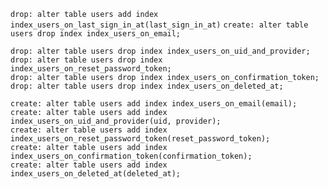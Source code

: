 `drop: alter table users add index index_users_on_last_sign_in_at(last_sign_in_at)`
`create: alter table users drop index index_users_on_email;`

```mysql
drop: alter table users drop index index_users_on_uid_and_provider;
drop: alter table users drop index index_users_on_reset_password_token;
drop: alter table users drop index index_users_on_confirmation_token;
drop: alter table users drop index index_users_on_deleted_at;
```

```mysql
create: alter table users add index index_users_on_email(email);
create: alter table users add index index_users_on_uid_and_provider(uid, provider);
create: alter table users add index index_users_on_reset_password_token(reset_password_token);
create: alter table users add index index_users_on_confirmation_token(confirmation_token);
create: alter table users add index index_users_on_deleted_at(deleted_at);

```